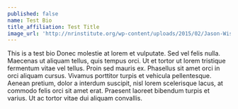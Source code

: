```yaml
---
published: false
name: Test Bio
title_affiliation: Test Title
image_url: 'http://nrinstitute.org/wp-content/uploads/2015/02/Jason-Wise-NRI-headshot.jpg'
---
```

This is a test bio Donec molestie at lorem et vulputate. Sed vel felis nulla. Maecenas ut aliquam tellus, quis tempus orci. Ut et tortor ut lorem tristique fermentum vitae vel tellus. Proin sed mauris ex. Phasellus sit amet orci in orci aliquam cursus. Vivamus porttitor turpis et vehicula pellentesque. Aenean pretium, dolor a interdum suscipit, nisl lorem scelerisque lacus, at commodo felis orci sit amet erat. Praesent laoreet bibendum turpis et varius. Ut ac tortor vitae dui aliquam convallis.